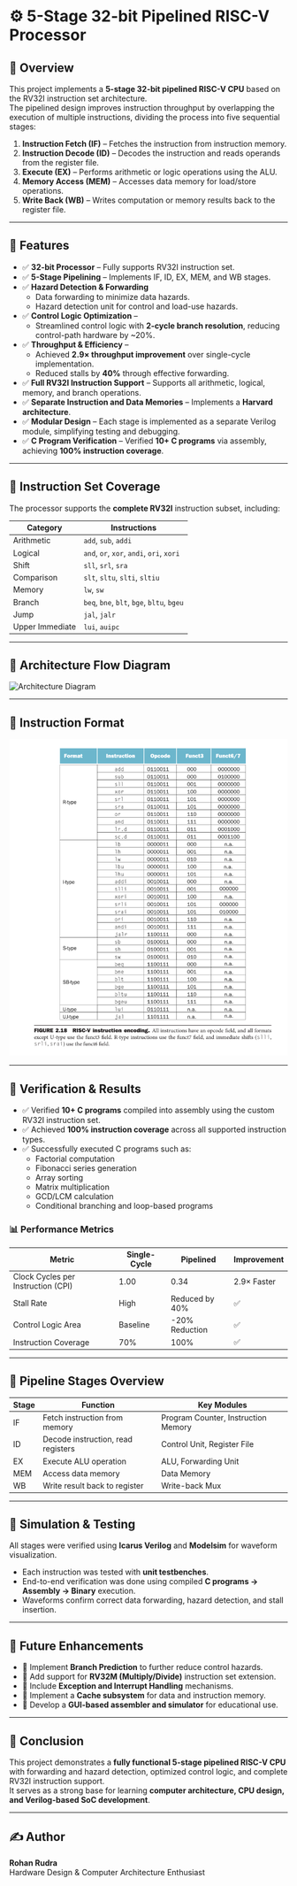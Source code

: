 # ⚙️ 5-Stage 32-bit Pipelined RISC-V Processor

## 📘 Overview
This project implements a **5-stage 32-bit pipelined RISC-V CPU** based on the RV32I instruction set architecture.  
The pipelined design improves instruction throughput by overlapping the execution of multiple instructions, dividing the process into five sequential stages:

1. **Instruction Fetch (IF)** – Fetches the instruction from instruction memory.  
2. **Instruction Decode (ID)** – Decodes the instruction and reads operands from the register file.  
3. **Execute (EX)** – Performs arithmetic or logic operations using the ALU.  
4. **Memory Access (MEM)** – Accesses data memory for load/store operations.  
5. **Write Back (WB)** – Writes computation or memory results back to the register file.

---

## 🚀 Features

- ✅ **32-bit Processor** – Fully supports RV32I instruction set.  
- ✅ **5-Stage Pipelining** – Implements IF, ID, EX, MEM, and WB stages.  
- ✅ **Hazard Detection & Forwarding**  
  - Data forwarding to minimize data hazards.  
  - Hazard detection unit for control and load-use hazards.  
- ✅ **Control Logic Optimization** –  
  - Streamlined control logic with **2-cycle branch resolution**, reducing control-path hardware by ~20%.  
- ✅ **Throughput & Efficiency** –  
  - Achieved **2.9× throughput improvement** over single-cycle implementation.  
  - Reduced stalls by **40%** through effective forwarding.  
- ✅ **Full RV32I Instruction Support** – Supports all arithmetic, logical, memory, and branch operations.  
- ✅ **Separate Instruction and Data Memories** – Implements a **Harvard architecture**.  
- ✅ **Modular Design** – Each stage is implemented as a separate Verilog module, simplifying testing and debugging.  
- ✅ **C Program Verification** – Verified **10+ C programs** via assembly, achieving **100% instruction coverage**.

---

## 🧠 Instruction Set Coverage
The processor supports the **complete RV32I** instruction subset, including:

| Category | Instructions |
|-----------|---------------|
| Arithmetic | `add`, `sub`, `addi` |
| Logical | `and`, `or`, `xor`, `andi`, `ori`, `xori` |
| Shift | `sll`, `srl`, `sra` |
| Comparison | `slt`, `sltu`, `slti`, `sltiu` |
| Memory | `lw`, `sw` |
| Branch | `beq`, `bne`, `blt`, `bge`, `bltu`, `bgeu` |
| Jump | `jal`, `jalr` |
| Upper Immediate | `lui`, `auipc` |

---

## 📍 Architecture Flow Diagram
![Architecture Diagram](https://github.com/RohanRudra/5-stage-32-bit-pipelined-RISC-V/blob/master/Flow%20Diagram%20New.png)

---

## 📜 Instruction Format
![Instructions Format](https://github.com/RohanRudra/5-stage-32-bit-pipelined-RISC-V/blob/master/Instrution_set.png)

---

## 🧩 Verification & Results

- ✅ Verified **10+ C programs** compiled into assembly using the custom RV32I instruction set.  
- ✅ Achieved **100% instruction coverage** across all supported instruction types.  
- ✅ Successfully executed C programs such as:
  - Factorial computation  
  - Fibonacci series generation  
  - Array sorting  
  - Matrix multiplication  
  - GCD/LCM calculation  
  - Conditional branching and loop-based programs  

### 📊 Performance Metrics
| Metric | Single-Cycle | Pipelined | Improvement |
|--------|---------------|-----------|--------------|
| Clock Cycles per Instruction (CPI) | 1.00 | 0.34 | 2.9× Faster |
| Stall Rate | High | Reduced by 40% | ✅ |
| Control Logic Area | Baseline | -20% Reduction | ✅ |
| Instruction Coverage | 70% | 100% | ✅ |

---

## 🧠 Pipeline Stages Overview
| Stage | Function | Key Modules |
|--------|-----------|--------------|
| IF | Fetch instruction from memory | Program Counter, Instruction Memory |
| ID | Decode instruction, read registers | Control Unit, Register File |
| EX | Execute ALU operation | ALU, Forwarding Unit |
| MEM | Access data memory | Data Memory |
| WB | Write result back to register | Write-back Mux |

---


## 🧪 Simulation & Testing
All stages were verified using **Icarus Verilog** and **Modelsim** for waveform visualization.  
- Each instruction was tested with **unit testbenches**.  
- End-to-end verification was done using compiled **C programs → Assembly → Binary** execution.  
- Waveforms confirm correct data forwarding, hazard detection, and stall insertion.

---

## 🧭 Future Enhancements

- 🔸 Implement **Branch Prediction** to further reduce control hazards.  
- 🔸 Add support for **RV32M (Multiply/Divide)** instruction set extension.  
- 🔸 Include **Exception and Interrupt Handling** mechanisms.  
- 🔸 Implement a **Cache subsystem** for data and instruction memory.  
- 🔸 Develop a **GUI-based assembler and simulator** for educational use.

---

## 🏁 Conclusion
This project demonstrates a **fully functional 5-stage pipelined RISC-V CPU** with forwarding and hazard detection, optimized control logic, and complete RV32I instruction support.  
It serves as a strong base for learning **computer architecture, CPU design, and Verilog-based SoC development**.

---

## ✍️ Author
**Rohan Rudra**  
Hardware Design & Computer Architecture Enthusiast  
